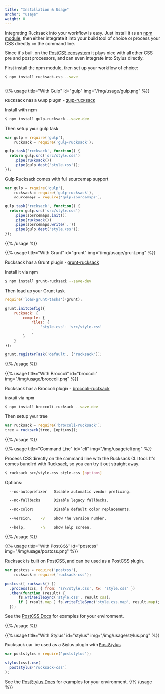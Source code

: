 ```yaml
---
title: "Installation & Usage"
anchor: "usage"
weight: 0
---
```


Integrating Rucksack into your workflow is easy. Just install it as an [npm module](https://www.npmjs.com/package/rucksack-css), then either integrate it into your build tool of choice or process your CSS directly on the command line.

Since it's built on the [PostCSS ecosystem](https://github.com/postcss/postcss) it plays nice with all other CSS pre and post processors, and can even integrate into Stylus directly.

First install the npm module, then set up your workflow of choice:
```bash
$ npm install rucksack-css --save
```

<div style="overflow: auto;">

{{% usage title="With Gulp" id="gulp" img="/img/usage/gulp.png" %}}

Rucksack has a Gulp plugin - [gulp-rucksack](https://github.com/simplaio/gulp-rucksack)

Install with npm
```bash
$ npm install gulp-rucksack --save-dev
```


Then setup your gulp task
```javascript
var gulp = require('gulp'),
    rucksack = require('gulp-rucksack');

gulp.task('rucksack', function() {
  return gulp.src('src/style.css')
    .pipe(rucksack())
    .pipe(gulp.dest('style.css'));
});
```


Gulp Rucksack comes with full sourcemap support

```javascript
var gulp = require('gulp'),
    rucksack = require('gulp-rucksack'),
    sourcemaps = require('gulp-sourcemaps');

gulp.task('rucksack', function() {
  return gulp.src('src/style.css')
    .pipe(sourcemaps.init())
    .pipe(rucksack())
    .pipe(sourcemaps.write('.'))
    .pipe(gulp.dest('style.css'));
});
```

{{% /usage %}}

{{% usage title="With Grunt" id="grunt" img="/img/usage/grunt.png" %}}

Rucksack has a Grunt plugin - [grunt-rucksack](https://github.com/simplaio/grunt-rucksack)

Install it via npm
```bash
$ npm install grunt-rucksack --save-dev
```

Then load up your Grunt task

```javascript
require('load-grunt-tasks')(grunt);

grunt.initConfig({
    rucksack: {
        compile: {
            files: {
                'style.css': 'src/style.css'
            }
        }
    }
});

grunt.registerTask('default', ['rucksack']);
```

{{% /usage %}}

{{% usage title="With Broccoli" id="broccoli" img="/img/usage/broccoli.png" %}}

Rucksack has a Broccoli plugin - [broccoli-rucksack](https://github.com/simplaio/broccoli-rucksack)

Install via npm
```bash
$ npm install broccoli-rucksack --save-dev
```

Then setup your tree
```javascript
var rucksack = require('broccoli-rucksack');
tree = rucksack(tree, [options]);
```

{{% /usage %}}

{{% usage title="Command Line" id="cli" img="/img/usage/cli.png" %}}

Process CSS directly on the command line with the Rucksack CLI tool. It's comes bundled with Rucksack, so you can try it out straight away.

```bash
$ rucksack src/style.css style.css [options]
```

Options:
```bash
  --no-autoprefixer   Disable automatic vendor prefixing.

  --no-fallbacks      Disable legacy fallbacks.

  --no-colors         Disable default color replacements.

  --version,    -v    Show the version number.

  --help,       -h    Show help screen.
```

{{% /usage %}}

{{% usage title="With PostCSS" id="postcss" img="/img/usage/postcss.png" %}}

Rucksack is built on PostCSS, and can be used as a PostCSS plugin.

```javascript
var postcss = require('postcss'),
    rucksack = require('rucksack-css');

postcss([ rucksack() ])
  .process(css, { from: 'src/style.css', to: 'style.css' })
  .then(function (result) {
      fs.writeFileSync('style.css', result.css);
      if ( result.map ) fs.writeFileSync('style.css.map', result.map);
  });
```

See the [PostCSS Docs](https://github.com/postcss/postcss) for examples for your environment.

{{% /usage %}}

{{% usage title="With Stylus" id="stylus" img="/img/usage/stylus.png" %}}

Rucksack can be used as a Stylus plugin with [PostStylus](https://github.com/seaneking/poststylus)

```javascript
var poststylus = require('poststylus');

stylus(css).use(
  poststylus('rucksack-css')
);
```

See the [PostStylus Docs](https://github.com/seaneking/poststylus) for examples for your environment.
{{% /usage %}}

</div>
